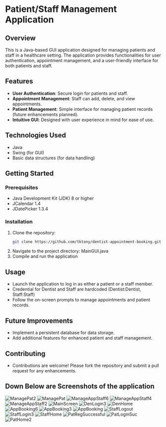 # Patient/Staff Management Application 

## Overview
This is a Java-based GUI application designed for managing patients and staff in a healthcare setting. The application provides functionalities for user authentication, appointment management, and a user-friendly interface for both patients and staff.

## Features
- **User Authentication**: Secure login for patients and staff.
- **Appointment Management**: Staff can add, delete, and view appointments.
- **Patient Management**: Simple interface for managing patient records (future enhancements planned).
- **Intuitive GUI**: Designed with user experience in mind for ease of use.

## Technologies Used
- Java
- Swing (for GUI)
- Basic data structures (for data handling)


## Getting Started
### Prerequisites
- Java Development Kit (JDK) 8 or higher
- JCalendar 1.4
- JDatePicker 1.3.4

### Installation
1. Clone the repository:
   ```bash
   git clone https://github.com/tktony/dentist-appointment-booking.git
2. Navigate to the project directory: MainGUI.java
3. Compile and run the application

## Usage
- Launch the application to log in as either a patient or a staff member. 
- Credential for Dentist and Staff are hardcoded (Dentist:Dentist, Staff:Staff)
- Follow the on-screen prompts to manage appointments and patient records.
## Future Improvements
- Implement a persistent database for data storage.
- Add additional features for enhanced patient and staff management.
## Contributing
- Contributions are welcome! Please fork the repository and submit a pull request for any enhancements.

## Down Below are Screenshots of the application


![ManagePat2](https://github.com/user-attachments/assets/e5d47d70-cb0d-4060-b283-228ea1fb8c23)
![ManagePat](https://github.com/user-attachments/assets/8b82e5ca-87d2-45b2-a912-b616cdaea5c0)
![ManageAppStaff6](https://github.com/user-attachments/assets/b675d714-eddc-4e30-9f6f-7981b4e731e8)
![ManageAppStaff4](https://github.com/user-attachments/assets/cdb9894b-bbe0-4f0c-9cc2-f0a745c6d163)
![ManageAppStaff2](https://github.com/user-attachments/assets/483baa13-0533-44e3-b377-620395bf1dcc)
![MainScreen](https://github.com/user-attachments/assets/b89fd2a2-d221-417a-9e8c-589c5ee54a16)
![DenLogin3](https://github.com/user-attachments/assets/059b6166-71de-4e5b-ae6e-10c5597bb4ef)
![DenHome](https://github.com/user-attachments/assets/d41f16af-3f80-48f0-8a8a-a2f1b3e5c056)
![AppBooking6](https://github.com/user-attachments/assets/1f6aa5ed-3404-46ae-bbe7-6b24edf1e075)
![AppBooking3](https://github.com/user-attachments/assets/291f31bc-880d-4c6a-bae0-103ec0e4ee65)
![AppBooking](https://github.com/user-attachments/assets/3003f723-0c3e-44de-a46d-10c0223023a3)
![StaffLogout](https://github.com/user-attachments/assets/227fbbe1-1b30-4fc2-bb1d-08178305d76d)
![StaffLogin3](https://github.com/user-attachments/assets/da6751ed-cf0d-4f31-bc8f-dde1fddbcdc8)
![StaffHome](https://github.com/user-attachments/assets/786341ab-3c3b-4b67-8e43-a8c9a19abd97)
![PatRegSuccessful](https://github.com/user-attachments/assets/8ad3605d-8d88-480b-9ab0-650b925ef89d)
![PatLoginSuc](https://github.com/user-attachments/assets/9738c2b8-2210-4881-be06-b03342028579)
![PatHome2](https://github.com/user-attachments/assets/d39dad73-d6ee-4990-b099-bf3fa60d4c11)

